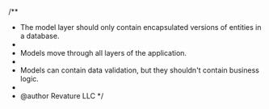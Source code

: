 /**
 * The model layer should only contain encapsulated versions of entities in a database.
 *
 * Models move through all layers of the application.
 *
 * Models can contain data validation, but they shouldn't contain business logic. 
 *
 * @author Revature LLC
 */